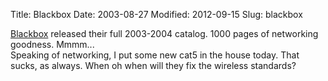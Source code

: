 Title: Blackbox
Date: 2003-08-27
Modified: 2012-09-15
Slug: blackbox

<a href="http://www.blackbox.com/" >Blackbox</a> released their full 2003-2004 catalog. 1000 pages of networking goodness. Mmmm...<br />
Speaking of networking, I put some new cat5 in the house today. That sucks, as always. When oh when will they fix the wireless standards?

